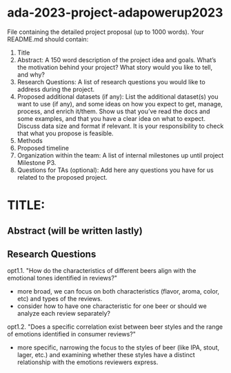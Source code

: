 # ada-2023-project-adapowerup2023

File containing the detailed project proposal (up to 1000 words). Your README.md should contain:

1. Title
2. Abstract: A 150 word description of the project idea and goals. What’s the motivation behind your project? What story would you like to tell, and why?
3. Research Questions: A list of research questions you would like to address during the project.
4. Proposed additional datasets (if any): List the additional dataset(s) you want to use (if any), and some ideas on how you expect to get, manage, process, and enrich it/them. Show us that you’ve read the docs and some examples, and that you have a clear idea on what to expect. Discuss data size and format if relevant. It is your responsibility to check that what you propose is feasible.
5. Methods
6. Proposed timeline
7. Organization within the team: A list of internal milestones up until project Milestone P3.
8. Questions for TAs (optional): Add here any questions you have for us related to the proposed project.

# TITLE: 
## Abstract (will be written lastly)

## Research Questions
opt1.1. "How do the characteristics of different beers align with the emotional tones identified in reviews?"
- more broad, we can focus on both characteristics (flavor, aroma, color, etc) and types of the reviews.
- consider how to have one characteristic for one beer or should we analyze each review separately?
  
opt1.2. "Does a specific correlation exist between beer styles and the range of emotions identified in consumer reviews?"
- more specific, narrowing the focus to the styles of beer (like IPA, stout, lager, etc.) and examining whether these styles have a distinct relationship with the emotions reviewers express.
